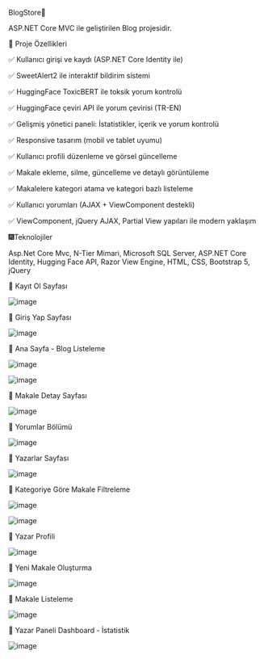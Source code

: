 BlogStore🎈

ASP.NET Core MVC ile geliştirilen Blog projesidir.

🚀 Proje Özellikleri

✅ Kullanıcı girişi ve kaydı (ASP.NET Core Identity ile)

✅ SweetAlert2 ile interaktif bildirim sistemi

✅ HuggingFace ToxicBERT ile toksik yorum kontrolü

✅ HuggingFace çeviri API ile yorum çevirisi (TR-EN)

✅ Gelişmiş yönetici paneli: İstatistikler, içerik ve yorum kontrolü

✅ Responsive tasarım (mobil ve tablet uyumu)

✅ Kullanıcı profili düzenleme ve görsel güncelleme

✅ Makale ekleme, silme, güncelleme ve detaylı görüntüleme

✅ Makalelere kategori atama ve kategori bazlı listeleme

✅ Kullanıcı yorumları (AJAX + ViewComponent destekli)

✅ ViewComponent, jQuery AJAX, Partial View yapıları ile modern yaklaşım

🎆Teknolojiler

Asp.Net Core Mvc, N-Tier Mimari, Microsoft SQL Server, ASP.NET Core Identity, Hugging Face API, Razor View Engine, HTML, CSS, Bootstrap 5, jQuery

📌 Kayıt Ol Sayfası

![image](https://github.com/user-attachments/assets/d36a15fe-88b6-455e-8087-3ad3b631ed2e)

📌 Giriş Yap Sayfası

![image](https://github.com/user-attachments/assets/08fcd5f1-b48d-4821-85a6-84800bc2a0e0)

📌 Ana Sayfa - Blog Listeleme

![image](https://github.com/user-attachments/assets/708d58d5-e0be-4f9b-853d-f779dc822d28)

![image](https://github.com/user-attachments/assets/da757b9a-1dba-467c-b2e5-de9e0cf62250)

📌 Makale Detay Sayfası

![image](https://github.com/user-attachments/assets/9d6e8da5-ecce-42ce-b2b7-3e1db29d0282)

📌 Yorumlar Bölümü

![image](https://github.com/user-attachments/assets/117b2669-c41b-41ce-bc53-0ad4d2ebaa39)
 

📌 Yazarlar Sayfası

![image](https://github.com/user-attachments/assets/acee719a-744e-48a3-bf44-a93691b41c9b)

📌 Kategoriye Göre Makale Filtreleme

![image](https://github.com/user-attachments/assets/91825357-70d7-4ee9-a8f5-fa661faffee1)

![image](https://github.com/user-attachments/assets/09ce7452-1cee-40f2-bd02-ebd360a6308a)

📌 Yazar Profili

![image](https://github.com/user-attachments/assets/a49ca5b3-43f4-466d-9021-f9e59ebcf650)

📌 Yeni Makale Oluşturma

![image](https://github.com/user-attachments/assets/998c89d5-5380-4a3b-b964-46efd512d949)

📌 Makale Listeleme

![image](https://github.com/user-attachments/assets/5f8ea108-4c6d-4fba-a072-7ffcbeb96831)

📌 Yazar Paneli Dashboard - İstatistik

![image](https://github.com/user-attachments/assets/09cc7ccc-dc37-4a3d-860f-ed5ad6d4cac8)

